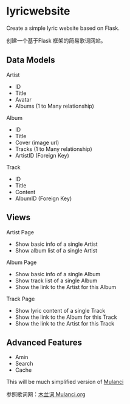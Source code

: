 # lyricwebsite
Create a simple lyric website based on Flask.

创建一个基于Flask 框架的简易歌词网站。

## Data Models

Artist
* ID
* Title
* Avatar
* Albums (1 to Many relationship)

Album
* ID
* Title
* Cover (image url)
* Tracks (1 to Many relationship)
* ArtistID (Foreign Key)

Track
* ID
* Title
* Content
* AlbumID (Foreign Key)

## Views

Artist Page
* Show basic info of a single Artist
* Show album list of a single Artist

Album Page
* Show basic info of a single Album
* Show track list of a single Album
* Show the link to the Artist for this Album

Track Page
* Show lyric content of a single Track
* Show the link to the Album for this Track
* Show the link to the Artist for this Track

## Advanced Features
* Amin
* Search
* Cache

This will be much simplified version of [Mulanci](https://www.mulanci.org/)

参照歌词网：[木兰词 Mulanci.org](https://www.mulanci.org/)
